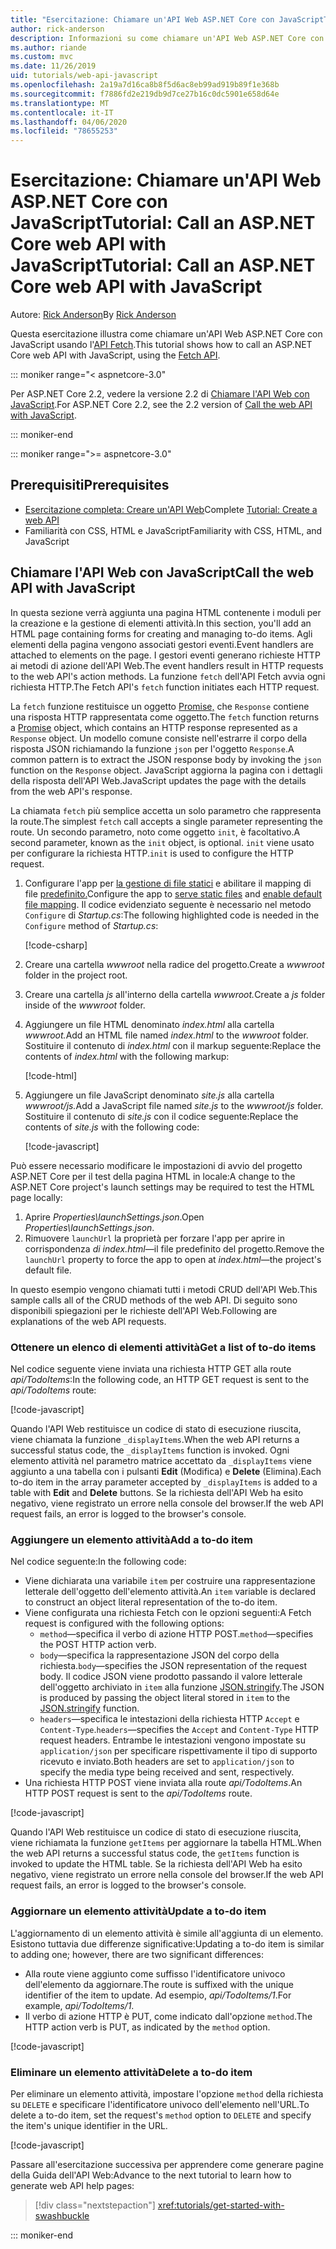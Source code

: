 ```yaml
---
title: "Esercitazione: Chiamare un'API Web ASP.NET Core con JavaScriptTutorial: Call an ASP.NET Core web API with JavaScript"
author: rick-anderson
description: Informazioni su come chiamare un'API Web ASP.NET Core con JavaScript.
ms.author: riande
ms.custom: mvc
ms.date: 11/26/2019
uid: tutorials/web-api-javascript
ms.openlocfilehash: 2a19a7d16ca8b8f5d6ac8eb99ad919b89f1e368b
ms.sourcegitcommit: f7886fd2e219db9d7ce27b16c0dc5901e658d64e
ms.translationtype: MT
ms.contentlocale: it-IT
ms.lasthandoff: 04/06/2020
ms.locfileid: "78655253"
---
```

# <a name="tutorial-call-an-aspnet-core-web-api-with-javascript"></a><span data-ttu-id="9b17c-103">Esercitazione: Chiamare un'API Web ASP.NET Core con JavaScriptTutorial: Call an ASP.NET Core web API with JavaScript</span><span class="sxs-lookup"><span data-stu-id="9b17c-103">Tutorial: Call an ASP.NET Core web API with JavaScript</span></span>

<span data-ttu-id="9b17c-104">Autore: [Rick Anderson](https://twitter.com/RickAndMSFT)</span><span class="sxs-lookup"><span data-stu-id="9b17c-104">By [Rick Anderson](https://twitter.com/RickAndMSFT)</span></span>

<span data-ttu-id="9b17c-105">Questa esercitazione illustra come chiamare un'API Web ASP.NET Core con JavaScript usando l'[API Fetch](https://developer.mozilla.org/docs/Web/API/Fetch_API).</span><span class="sxs-lookup"><span data-stu-id="9b17c-105">This tutorial shows how to call an ASP.NET Core web API with JavaScript, using the [Fetch API](https://developer.mozilla.org/docs/Web/API/Fetch_API).</span></span>

::: moniker range="< aspnetcore-3.0"

<span data-ttu-id="9b17c-106">Per ASP.NET Core 2.2, vedere la versione 2.2 di [Chiamare l'API Web con JavaScript](xref:tutorials/first-web-api#call-the-web-api-with-javascript).</span><span class="sxs-lookup"><span data-stu-id="9b17c-106">For ASP.NET Core 2.2, see the 2.2 version of [Call the web API with JavaScript](xref:tutorials/first-web-api#call-the-web-api-with-javascript).</span></span>

::: moniker-end

::: moniker range=">= aspnetcore-3.0"

## <a name="prerequisites"></a><span data-ttu-id="9b17c-107">Prerequisiti</span><span class="sxs-lookup"><span data-stu-id="9b17c-107">Prerequisites</span></span>

* <span data-ttu-id="9b17c-108">[Esercitazione completa: Creare un'API Web](xref:tutorials/first-web-api)</span><span class="sxs-lookup"><span data-stu-id="9b17c-108">Complete [Tutorial: Create a web API](xref:tutorials/first-web-api)</span></span>
* <span data-ttu-id="9b17c-109">Familiarità con CSS, HTML e JavaScript</span><span class="sxs-lookup"><span data-stu-id="9b17c-109">Familiarity with CSS, HTML, and JavaScript</span></span>

## <a name="call-the-web-api-with-javascript"></a><span data-ttu-id="9b17c-110">Chiamare l'API Web con JavaScript</span><span class="sxs-lookup"><span data-stu-id="9b17c-110">Call the web API with JavaScript</span></span>

<span data-ttu-id="9b17c-111">In questa sezione verrà aggiunta una pagina HTML contenente i moduli per la creazione e la gestione di elementi attività.</span><span class="sxs-lookup"><span data-stu-id="9b17c-111">In this section, you'll add an HTML page containing forms for creating and managing to-do items.</span></span> <span data-ttu-id="9b17c-112">Agli elementi della pagina vengono associati gestori eventi.</span><span class="sxs-lookup"><span data-stu-id="9b17c-112">Event handlers are attached to elements on the page.</span></span> <span data-ttu-id="9b17c-113">I gestori eventi generano richieste HTTP ai metodi di azione dell'API Web.</span><span class="sxs-lookup"><span data-stu-id="9b17c-113">The event handlers result in HTTP requests to the web API's action methods.</span></span> <span data-ttu-id="9b17c-114">La funzione `fetch` dell'API Fetch avvia ogni richiesta HTTP.</span><span class="sxs-lookup"><span data-stu-id="9b17c-114">The Fetch API's `fetch` function initiates each HTTP request.</span></span>

<span data-ttu-id="9b17c-115">La `fetch` funzione restituisce un oggetto [Promise,](https://developer.mozilla.org/docs/Web/JavaScript/Reference/Global_Objects/Promise) che `Response` contiene una risposta HTTP rappresentata come oggetto.</span><span class="sxs-lookup"><span data-stu-id="9b17c-115">The `fetch` function returns a [Promise](https://developer.mozilla.org/docs/Web/JavaScript/Reference/Global_Objects/Promise) object, which contains an HTTP response represented as a `Response` object.</span></span> <span data-ttu-id="9b17c-116">Un modello comune consiste nell'estrarre il corpo della risposta JSON richiamando la funzione `json` per l'oggetto `Response`.</span><span class="sxs-lookup"><span data-stu-id="9b17c-116">A common pattern is to extract the JSON response body by invoking the `json` function on the `Response` object.</span></span> <span data-ttu-id="9b17c-117">JavaScript aggiorna la pagina con i dettagli della risposta dell'API Web.</span><span class="sxs-lookup"><span data-stu-id="9b17c-117">JavaScript updates the page with the details from the web API's response.</span></span>

<span data-ttu-id="9b17c-118">La chiamata `fetch` più semplice accetta un solo parametro che rappresenta la route.</span><span class="sxs-lookup"><span data-stu-id="9b17c-118">The simplest `fetch` call accepts a single parameter representing the route.</span></span> <span data-ttu-id="9b17c-119">Un secondo parametro, noto come oggetto `init`, è facoltativo.</span><span class="sxs-lookup"><span data-stu-id="9b17c-119">A second parameter, known as the `init` object, is optional.</span></span> <span data-ttu-id="9b17c-120">`init` viene usato per configurare la richiesta HTTP.</span><span class="sxs-lookup"><span data-stu-id="9b17c-120">`init` is used to configure the HTTP request.</span></span>

1. <span data-ttu-id="9b17c-121">Configurare l'app per [la gestione di file statici](/dotnet/api/microsoft.aspnetcore.builder.staticfileextensions.usestaticfiles#Microsoft_AspNetCore_Builder_StaticFileExtensions_UseStaticFiles_Microsoft_AspNetCore_Builder_IApplicationBuilder_) e abilitare il mapping di file [predefinito.](/dotnet/api/microsoft.aspnetcore.builder.defaultfilesextensions.usedefaultfiles#Microsoft_AspNetCore_Builder_DefaultFilesExtensions_UseDefaultFiles_Microsoft_AspNetCore_Builder_IApplicationBuilder_)</span><span class="sxs-lookup"><span data-stu-id="9b17c-121">Configure the app to [serve static files](/dotnet/api/microsoft.aspnetcore.builder.staticfileextensions.usestaticfiles#Microsoft_AspNetCore_Builder_StaticFileExtensions_UseStaticFiles_Microsoft_AspNetCore_Builder_IApplicationBuilder_) and [enable default file mapping](/dotnet/api/microsoft.aspnetcore.builder.defaultfilesextensions.usedefaultfiles#Microsoft_AspNetCore_Builder_DefaultFilesExtensions_UseDefaultFiles_Microsoft_AspNetCore_Builder_IApplicationBuilder_).</span></span> <span data-ttu-id="9b17c-122">Il codice evidenziato seguente è necessario nel metodo `Configure` di *Startup.cs*:</span><span class="sxs-lookup"><span data-stu-id="9b17c-122">The following highlighted code is needed in the `Configure` method of *Startup.cs*:</span></span>

    [!code-csharp[](first-web-api/samples/3.0/TodoApi/StartupJavaScript.cs?highlight=8-9&name=snippet_configure)]

1. <span data-ttu-id="9b17c-123">Creare una cartella *wwwroot* nella radice del progetto.</span><span class="sxs-lookup"><span data-stu-id="9b17c-123">Create a *wwwroot* folder in the project root.</span></span>

1. <span data-ttu-id="9b17c-124">Creare una cartella *js* all'interno della cartella *wwwroot.*</span><span class="sxs-lookup"><span data-stu-id="9b17c-124">Create a *js* folder inside of the *wwwroot* folder.</span></span>

1. <span data-ttu-id="9b17c-125">Aggiungere un file HTML denominato *index.html* alla cartella *wwwroot.*</span><span class="sxs-lookup"><span data-stu-id="9b17c-125">Add an HTML file named *index.html* to the *wwwroot* folder.</span></span> <span data-ttu-id="9b17c-126">Sostituire il contenuto di *index.html* con il markup seguente:</span><span class="sxs-lookup"><span data-stu-id="9b17c-126">Replace the contents of *index.html* with the following markup:</span></span>

    [!code-html[](first-web-api/samples/3.0/TodoApi/wwwroot/index.html)]

1. <span data-ttu-id="9b17c-127">Aggiungere un file JavaScript denominato *site.js* alla cartella *wwwroot/js.*</span><span class="sxs-lookup"><span data-stu-id="9b17c-127">Add a JavaScript file named *site.js* to the *wwwroot/js* folder.</span></span> <span data-ttu-id="9b17c-128">Sostituire il contenuto di *site.js* con il codice seguente:</span><span class="sxs-lookup"><span data-stu-id="9b17c-128">Replace the contents of *site.js* with the following code:</span></span>

    [!code-javascript[](first-web-api/samples/3.0/TodoApi/wwwroot/js/site.js?name=snippet_SiteJs)]

<span data-ttu-id="9b17c-129">Può essere necessario modificare le impostazioni di avvio del progetto ASP.NET Core per il test della pagina HTML in locale:</span><span class="sxs-lookup"><span data-stu-id="9b17c-129">A change to the ASP.NET Core project's launch settings may be required to test the HTML page locally:</span></span>

1. <span data-ttu-id="9b17c-130">Aprire *Properties\launchSettings.json*.</span><span class="sxs-lookup"><span data-stu-id="9b17c-130">Open *Properties\launchSettings.json*.</span></span>
1. <span data-ttu-id="9b17c-131">Rimuovere `launchUrl` la proprietà per forzare l'app per aprire in corrispondenza *di index.html*&mdash;il file predefinito del progetto.</span><span class="sxs-lookup"><span data-stu-id="9b17c-131">Remove the `launchUrl` property to force the app to open at *index.html*&mdash;the project's default file.</span></span>

<span data-ttu-id="9b17c-132">In questo esempio vengono chiamati tutti i metodi CRUD dell'API Web.</span><span class="sxs-lookup"><span data-stu-id="9b17c-132">This sample calls all of the CRUD methods of the web API.</span></span> <span data-ttu-id="9b17c-133">Di seguito sono disponibili spiegazioni per le richieste dell'API Web.</span><span class="sxs-lookup"><span data-stu-id="9b17c-133">Following are explanations of the web API requests.</span></span>

### <a name="get-a-list-of-to-do-items"></a><span data-ttu-id="9b17c-134">Ottenere un elenco di elementi attività</span><span class="sxs-lookup"><span data-stu-id="9b17c-134">Get a list of to-do items</span></span>

<span data-ttu-id="9b17c-135">Nel codice seguente viene inviata una richiesta HTTP GET alla route *api/TodoItems*:</span><span class="sxs-lookup"><span data-stu-id="9b17c-135">In the following code, an HTTP GET request is sent to the *api/TodoItems* route:</span></span>

[!code-javascript[](first-web-api/samples/3.0/TodoApi/wwwroot/js/site.js?name=snippet_GetItems)]

<span data-ttu-id="9b17c-136">Quando l'API Web restituisce un codice di stato di esecuzione riuscita, viene chiamata la funzione `_displayItems`.</span><span class="sxs-lookup"><span data-stu-id="9b17c-136">When the web API returns a successful status code, the `_displayItems` function is invoked.</span></span> <span data-ttu-id="9b17c-137">Ogni elemento attività nel parametro matrice accettato da `_displayItems` viene aggiunto a una tabella con i pulsanti **Edit** (Modifica) e **Delete** (Elimina).</span><span class="sxs-lookup"><span data-stu-id="9b17c-137">Each to-do item in the array parameter accepted by `_displayItems` is added to a table with **Edit** and **Delete** buttons.</span></span> <span data-ttu-id="9b17c-138">Se la richiesta dell'API Web ha esito negativo, viene registrato un errore nella console del browser.</span><span class="sxs-lookup"><span data-stu-id="9b17c-138">If the web API request fails, an error is logged to the browser's console.</span></span>

### <a name="add-a-to-do-item"></a><span data-ttu-id="9b17c-139">Aggiungere un elemento attività</span><span class="sxs-lookup"><span data-stu-id="9b17c-139">Add a to-do item</span></span>

<span data-ttu-id="9b17c-140">Nel codice seguente:</span><span class="sxs-lookup"><span data-stu-id="9b17c-140">In the following code:</span></span>

* <span data-ttu-id="9b17c-141">Viene dichiarata una variabile `item` per costruire una rappresentazione letterale dell'oggetto dell'elemento attività.</span><span class="sxs-lookup"><span data-stu-id="9b17c-141">An `item` variable is declared to construct an object literal representation of the to-do item.</span></span>
* <span data-ttu-id="9b17c-142">Viene configurata una richiesta Fetch con le opzioni seguenti:</span><span class="sxs-lookup"><span data-stu-id="9b17c-142">A Fetch request is configured with the following options:</span></span>
  * <span data-ttu-id="9b17c-143">`method`&mdash;specifica il verbo di azione HTTP POST.</span><span class="sxs-lookup"><span data-stu-id="9b17c-143">`method`&mdash;specifies the POST HTTP action verb.</span></span>
  * <span data-ttu-id="9b17c-144">`body`&mdash;specifica la rappresentazione JSON del corpo della richiesta.</span><span class="sxs-lookup"><span data-stu-id="9b17c-144">`body`&mdash;specifies the JSON representation of the request body.</span></span> <span data-ttu-id="9b17c-145">Il codice JSON viene prodotto passando il valore letterale dell'oggetto archiviato in `item` alla funzione [JSON.stringify](https://developer.mozilla.org/docs/Web/JavaScript/Reference/Global_Objects/JSON/stringify).</span><span class="sxs-lookup"><span data-stu-id="9b17c-145">The JSON is produced by passing the object literal stored in `item` to the [JSON.stringify](https://developer.mozilla.org/docs/Web/JavaScript/Reference/Global_Objects/JSON/stringify) function.</span></span>
  * <span data-ttu-id="9b17c-146">`headers`&mdash;specifica le intestazioni della richiesta HTTP `Accept` e `Content-Type`.</span><span class="sxs-lookup"><span data-stu-id="9b17c-146">`headers`&mdash;specifies the `Accept` and `Content-Type` HTTP request headers.</span></span> <span data-ttu-id="9b17c-147">Entrambe le intestazioni vengono impostate su `application/json` per specificare rispettivamente il tipo di supporto ricevuto e inviato.</span><span class="sxs-lookup"><span data-stu-id="9b17c-147">Both headers are set to `application/json` to specify the media type being received and sent, respectively.</span></span>
* <span data-ttu-id="9b17c-148">Una richiesta HTTP POST viene inviata alla route *api/TodoItems*.</span><span class="sxs-lookup"><span data-stu-id="9b17c-148">An HTTP POST request is sent to the *api/TodoItems* route.</span></span>

[!code-javascript[](first-web-api/samples/3.0/TodoApi/wwwroot/js/site.js?name=snippet_AddItem)]

<span data-ttu-id="9b17c-149">Quando l'API Web restituisce un codice di stato di esecuzione riuscita, viene richiamata la funzione `getItems` per aggiornare la tabella HTML.</span><span class="sxs-lookup"><span data-stu-id="9b17c-149">When the web API returns a successful status code, the `getItems` function is invoked to update the HTML table.</span></span> <span data-ttu-id="9b17c-150">Se la richiesta dell'API Web ha esito negativo, viene registrato un errore nella console del browser.</span><span class="sxs-lookup"><span data-stu-id="9b17c-150">If the web API request fails, an error is logged to the browser's console.</span></span>

### <a name="update-a-to-do-item"></a><span data-ttu-id="9b17c-151">Aggiornare un elemento attività</span><span class="sxs-lookup"><span data-stu-id="9b17c-151">Update a to-do item</span></span>

<span data-ttu-id="9b17c-152">L'aggiornamento di un elemento attività è simile all'aggiunta di un elemento. Esistono tuttavia due differenze significative:</span><span class="sxs-lookup"><span data-stu-id="9b17c-152">Updating a to-do item is similar to adding one; however, there are two significant differences:</span></span>

* <span data-ttu-id="9b17c-153">Alla route viene aggiunto come suffisso l'identificatore univoco dell'elemento da aggiornare.</span><span class="sxs-lookup"><span data-stu-id="9b17c-153">The route is suffixed with the unique identifier of the item to update.</span></span> <span data-ttu-id="9b17c-154">Ad esempio, *api/TodoItems/1*.</span><span class="sxs-lookup"><span data-stu-id="9b17c-154">For example, *api/TodoItems/1*.</span></span>
* <span data-ttu-id="9b17c-155">Il verbo di azione HTTP è PUT, come indicato dall'opzione `method`.</span><span class="sxs-lookup"><span data-stu-id="9b17c-155">The HTTP action verb is PUT, as indicated by the `method` option.</span></span>

[!code-javascript[](first-web-api/samples/3.0/TodoApi/wwwroot/js/site.js?name=snippet_UpdateItem)]

### <a name="delete-a-to-do-item"></a><span data-ttu-id="9b17c-156">Eliminare un elemento attività</span><span class="sxs-lookup"><span data-stu-id="9b17c-156">Delete a to-do item</span></span>

<span data-ttu-id="9b17c-157">Per eliminare un elemento attività, impostare l'opzione `method` della richiesta su `DELETE` e specificare l'identificatore univoco dell'elemento nell'URL.</span><span class="sxs-lookup"><span data-stu-id="9b17c-157">To delete a to-do item, set the request's `method` option to `DELETE` and specify the item's unique identifier in the URL.</span></span>

[!code-javascript[](first-web-api/samples/3.0/TodoApi/wwwroot/js/site.js?name=snippet_DeleteItem)]

<span data-ttu-id="9b17c-158">Passare all'esercitazione successiva per apprendere come generare pagine della Guida dell'API Web:</span><span class="sxs-lookup"><span data-stu-id="9b17c-158">Advance to the next tutorial to learn how to generate web API help pages:</span></span>

> [!div class="nextstepaction"]
> <xref:tutorials/get-started-with-swashbuckle>

::: moniker-end
